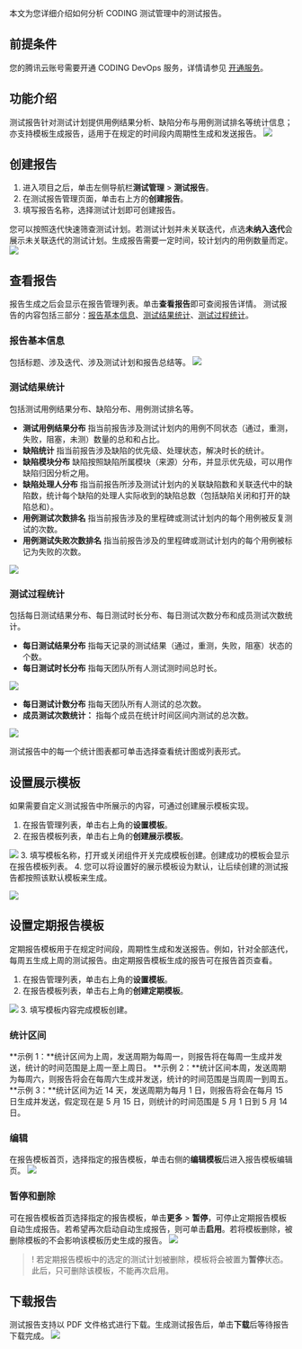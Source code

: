 本文为您详细介绍如何分析 CODING 测试管理中的测试报告。

## 前提条件
您的腾讯云账号需要开通 CODING DevOps 服务，详情请参见 [开通服务](https://cloud.tencent.com/document/product/1115/37268)。

## 功能介绍
测试报告针对测试计划提供用例结果分析、缺陷分布与用例测试排名等统计信息；亦支持模板生成报告，适用于在规定的时间段内周期性生成和发送报告。
![](https://qcloudimg.tencent-cloud.cn/raw/82172f75bd0307283acd213d3b496fd5.png)

[](id:create)
## 创建报告
1. 进入项目之后，单击左侧导航栏**测试管理** > **测试报告**。
2. 在测试报告管理页面，单击右上方的**创建报告**。
3. 填写报告名称，选择测试计划即可创建报告。

您可以按照迭代快速筛查测试计划。若测试计划并未关联迭代，点选**未纳入迭代**会展示未关联迭代的测试计划。生成报告需要一定时间，较计划内的用例数量而定。
![](https://qcloudimg.tencent-cloud.cn/raw/ba84ae26de13837cad246156b12971b9.png)

[](id:view)
## 查看报告
报告生成之后会显示在报告管理列表。单击**查看报告**即可查阅报告详情。
测试报告的内容包括三部分：[报告基本信息](#basic)、[测试结果统计](#result)、[测试过程统计](#process)。

[](id:basic)
### 报告基本信息
包括标题、涉及迭代、涉及测试计划和报告总结等。
![](https://qcloudimg.tencent-cloud.cn/raw/1a4cbb990a688af1ea3d7bd7778aa68c.png)

[](id:result)
### 测试结果统计
包括测试用例结果分布、缺陷分布、用例测试排名等。
- **测试用例结果分布**
指当前报告涉及测试计划内的用例不同状态（通过，重测，失败，阻塞，未测）数量的总和和占比。
- **缺陷统计**
指当前报告涉及缺陷的优先级、处理状态，解决时长的统计。
- **缺陷模块分布**
缺陷按照缺陷所属模块（来源）分布，并显示优先级，可以用作缺陷归因分析之用。
- **缺陷处理人分布**
指当前报告所涉及测试计划内的关联缺陷数和关联迭代中的缺陷数，统计每个缺陷的处理人实际收到的缺陷总数（包括缺陷关闭和打开的缺陷总和）。
- **用例测试次数排名**
指当前报告涉及的里程碑或测试计划内的每个用例被反复测试的次数。
- **用例测试失败次数排名**
指当前报告涉及的里程碑或测试计划内的每个用例被标记为失败的次数。

![](https://qcloudimg.tencent-cloud.cn/raw/fb42495b6af835d806284fda31efe06a.png)

[](id:process)
### 测试过程统计
包括每日测试结果分布、每日测试时长分布、每日测试次数分布和成员测试次数统计。
- **每日测试结果分布**
指每天记录的测试结果（通过，重测，失败，阻塞）状态的个数。
- **每日测试时长分布**
指每天团队所有人测试测时间总时长。

![](https://qcloudimg.tencent-cloud.cn/raw/b201575b6c68e641cede61a538ea45f4.png)
- **每日测试计数分布**
指每天团队所有人测试的总次数。
- **成员测试次数统计：**
指每个成员在统计时间区间内测试的总次数。

![](https://qcloudimg.tencent-cloud.cn/raw/e3569ad93aa3f7d89474b5d6b1859953.png)

测试报告中的每一个统计图表都可单击选择查看统计图或列表形式。

[](id:custom-template)
## 设置展示模板
如果需要自定义测试报告中所展示的内容，可通过创建展示模板实现。
1.  在报告管理列表，单击右上角的**设置模板**。
2.  在报告模板列表，单击右上角的**创建展示模板**。

![](https://qcloudimg.tencent-cloud.cn/raw/e933ad0389df4fcb0dd2face5009ec09.png)
3.  填写模板名称，打开或关闭组件开关完成模板创建。创建成功的模板会显示在报告模板列表。
4.  您可以将设置好的展示模板设为默认，让后续创建的测试报告都按照该默认模板来生成。

![](https://qcloudimg.tencent-cloud.cn/raw/54a05f01ca998d7e1bf656adb29c36eb.png)

[](id:regular-template)
## 设置定期报告模板
定期报告模板用于在规定时间段，周期性生成和发送报告。例如，针对全部迭代，每周五生成上周的测试报告。由定期报告模板生成的报告可在报告首页查看。
1.  在报告管理列表，单击右上角的**设置模板**。
2.  在报告模板列表，单击右上角的**创建定期模板**。

![](https://qcloudimg.tencent-cloud.cn/raw/2d2f587f55455d8d52f31f29acbf499b.png)
3.  填写模板内容完成模板创建。

[](id:range)
### 统计区间
**示例 1：**统计区间为上周，发送周期为每周一，则报告将在每周一生成并发送，统计的时间范围是上周一至上周日。
**示例 2：**统计区间本周，发送周期为每周六，则报告将会在每周六生成并发送，统计的时间范围是当周周一到周五。
**示例 3：**统计区间为近 14 天，发送周期为每月 1 日，则报告将会在每月 15 日生成并发送，假定现在是 5 月 15 日，则统计的时间范围是 5 月 1 日到 5 月 14 日。

[](id:edit)
### 编辑
在报告模板首页，选择指定的报告模板，单击右侧的**编辑模板**后进入报告模板编辑页。
![](https://qcloudimg.tencent-cloud.cn/raw/dcc90de4c46f5d8d22256a37240fe8e9.png)

[](id:pause)
### 暂停和删除
可在报告模板首页选择指定的报告模板，单击**更多** > **暂停**，可停止定期报告模板自动生成报告。若希望再次启动自动生成报告，则可单击**启用**。若将模板删除，被删除模板的不会影响该模板历史生成的报告。
![](https://qcloudimg.tencent-cloud.cn/raw/0d765659f6480b825d85a2084a85385c.png)
>! 若定期报告模板中的选定的测试计划被删除，模板将会被置为**暂停**状态。此后，只可删除该模板，不能再次启用。

[](id:download)
## 下载报告
测试报告支持以 PDF 文件格式进行下载。生成测试报告后，单击**下载**后等待报告下载完成。
![](https://qcloudimg.tencent-cloud.cn/raw/49f418dd664657ba306c40e946edb02e.png)
